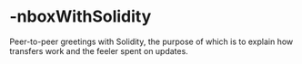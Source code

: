 # -nboxWithSolidity
Peer-to-peer greetings with Solidity, the purpose of which is to explain how transfers work and the feeler spent on updates.
